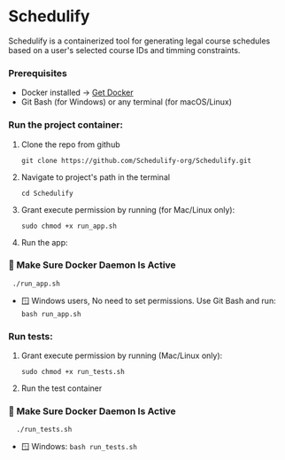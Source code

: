 # Schedulify
 Schedulify is a containerized tool for generating legal course schedules based on a user's selected course IDs and timming constraints.
### Prerequisites
- Docker installed → [Get Docker](https://www.docker.com/get-started)
- Git Bash (for Windows) or any terminal (for macOS/Linux)

 ### Run the project container:
1. Clone the repo from github 
  
   ``` git clone https://github.com/Schedulify-org/Schedulify.git  ```

2. Navigate to project's path in the terminal
 
   ``` cd Schedulify  ```

3. Grant execute permission by running (for Mac/Linux only):
  
     ``` sudo chmod +x run_app.sh  ```

4. Run the app: 
### 🐳 Make Sure Docker Daemon Is Active
     ./run_app.sh 
- 🪟 Windows users, No need to set permissions. Use Git Bash and run:
``` bash run_app.sh ```

          
 ### Run tests:
1. Grant execute permission by running (Mac/Linux only):
 
      ``` sudo chmod +x run_tests.sh  ```
  
2. Run the test container  
### 🐳 Make Sure Docker Daemon Is Active
      ./run_tests.sh

- 🪟 Windows: ``` bash run_tests.sh  ```
